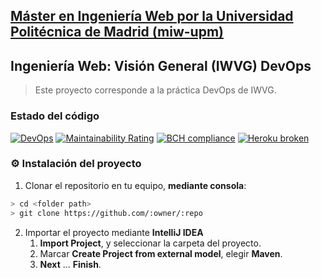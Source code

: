 ## [Máster en Ingeniería Web por la Universidad Politécnica de Madrid (miw-upm)](http://miw.etsisi.upm.es)
## Ingeniería Web: Visión General (IWVG) DevOps
> Este proyecto corresponde a la práctica DevOps de IWVG. 

### Estado del código
[![DevOps](https://github.com/ybrooks08/bug-iwvg-devops-brooks-yosbel/actions/workflows/test-sonar.yml/badge.svg)](https://github.com/ybrooks08/bug-iwvg-devops-brooks-yosbel/actions/workflows/test-sonar.yml)
[![Maintainability Rating](https://sonarcloud.io/api/project_badges/measure?project=ybrooks08_iwvg-devops-brooks-yosbel&metric=sqale_rating)](https://sonarcloud.io/dashboard?id=ybrooks08_iwvg-devops-brooks-yosbel)
[![BCH compliance](https://bettercodehub.com/edge/badge/miw-upm/iwvg-devops?branch=develop)](https://bettercodehub.com/results/miw-upm/iwvg-devops)
[![Heroku broken](https://bug-iwvg-devops-brooks-yosbel.herokuapp.com/system/version-badge)](https://bug-iwvg-devops-brooks-yosbel.herokuapp.com/swagger-ui.html)


### :gear: Instalación del proyecto
1. Clonar el repositorio en tu equipo, **mediante consola**:
```sh
> cd <folder path>
> git clone https://github.com/:owner/:repo
```
2. Importar el proyecto mediante **IntelliJ IDEA**
   1. **Import Project**, y seleccionar la carpeta del proyecto.
   1. Marcar **Create Project from external model**, elegir **Maven**.
   1. **Next** … **Finish**.
